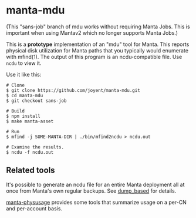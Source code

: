 # manta-mdu

(This "sans-job" branch of mdu works without requiring Manta Jobs. This is
important when using Mantav2 which no longer supports Manta Jobs.)

This is a **prototype** implementation of an "mdu" tool for Manta.  This reports
physical disk utilization for Manta paths that you typically would enumerate
with mfind(1).  The output of this program is an ncdu-compatible file.  Use
`ncdu` to view it.

Use it like this:

    # Clone
    $ git clone https://github.com/joyent/manta-mdu.git
    $ cd manta-mdu
    $ git checkout sans-job

    # Build
    $ npm install
    $ make manta-asset

    # Run
    $ mfind -j SOME-MANTA-DIR | ./bin/mfind2ncdu > ncdu.out

    # Examine the results.
    $ ncdu -f ncdu.out


## Related tools

It's possible to generate an ncdu file for an entire Manta deployment all at
once from Manta's own regular backups.  See [dump\_based](dump_based) for
details.

[manta-physusage](https://github.com/joyent/manta-physusage) provides some tools
that summarize usage on a per-CN and per-account basis.
